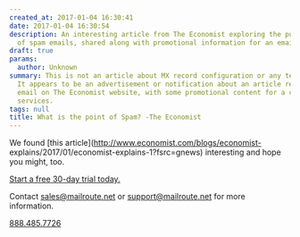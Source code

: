 ```yaml
---
created_at: 2017-01-04 16:30:41
date: 2017-01-04 16:30:54
description: An interesting article from The Economist exploring the purpose and impact
  of spam emails, shared along with promotional information for an email service provider.
draft: true
params:
  author: Unknown
summary: This is not an article about MX record configuration or any technical topic.
  It appears to be an advertisement or notification about an article related to spam
  email on The Economist website, with some promotional content for a company's email
  services.
tags: null
title: What is the point of Spam? -The Economist
---
```



We found [this article](http://www.economist.com/blogs/economist-
explains/2017/01/economist-explains-1?fsrc=gnews) interesting and hope you
might, too.

[Start a free 30-day trial today.](http://mailroute.net/signup.html)

Contact [sales@mailroute.net](mailto:sales@mailroute.net) or
[support@mailroute.net](mailto:support@mailroute.net) for more information.

[888.485.7726](tel:888.485.7726)

